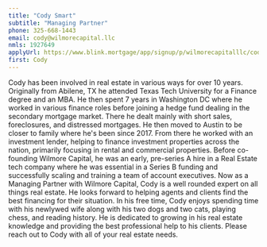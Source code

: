 ```yaml
---
title: "Cody Smart"
subtitle: "Managing Partner"
phone: 325-668-1443
email: cody@wilmorecapital.llc
nmls: 1927649
applyUrl: https://www.blink.mortgage/app/signup/p/wilmorecapitalllc/codysmart
first: Cody
---
```


Cody has been involved in real estate in various ways for over 10 years. Originally from Abilene, TX he attended Texas Tech University for a Finance degree and an MBA. He then spent 7 years in Washington DC where he worked in various finance roles before joining a hedge fund dealing in the secondary mortgage market. There he dealt mainly with short sales, foreclosures, and distressed mortgages. He then moved to Austin to be closer to family where he's been since 2017. From there he worked with an investment lender, helping to finance investment properties across the nation, primarily focusing in rental and commercial properties. Before co-founding Wilmore Capital, he was an early, pre-series A hire in a Real Estate tech company where he was essential in a Series B funding and successfully scaling and training a team of account executives. Now as a Managing Partner with Wilmore Capital, Cody is a well rounded expert on all things real estate. He looks forward to helping agents and clients find the best financing for their situation. In his free time, Cody enjoys spending time with his newlywed wife along with his two dogs and two cats, playing chess, and reading history. He is dedicated to growing in his real estate knowledge and providing the best professional help to his clients. Please reach out to Cody with all of your real estate needs.